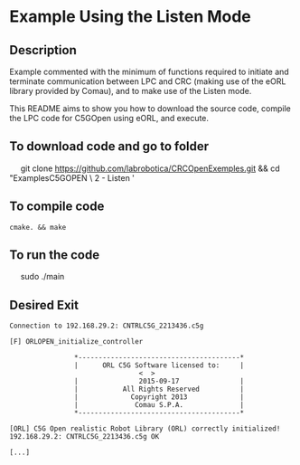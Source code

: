 # Example Using the Listen Mode

## Description

Example commented with the minimum of functions required to initiate and terminate communication between LPC and CRC (making use of the eORL library provided by Comau), and to make use of the Listen mode.

This README aims to show you how to download the source code, compile the LPC code for C5GOpen using eORL, and execute.

## To download code and go to folder

     git clone https://github.com/labrobotica/CRCOpenExemples.git && cd "ExamplesC5GOPEN \ 2 - Listen '

## To compile code

    cmake. && make

## To run the code

     sudo ./main

## Desired Exit

    Connection to 192.168.29.2: CNTRLC5G_2213436.c5g

    [F] ORLOPEN_initialize_controller

                    *----------------------------------------*
                    |      ORL C5G Software licensed to:     |
                                    <  >
                    |               2015-09-17               |
                    |           All Rights Reserved          |
                    |             Copyright 2013             |
                    |              Comau S.P.A.              |
                    *----------------------------------------*

    [ORL] C5G Open realistic Robot Library (ORL) correctly initialized!
    192.168.29.2: CNTRLC5G_2213436.c5g OK

    [...]
